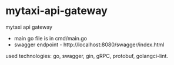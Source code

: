 # mytaxi-api-gateway
mytaxi api gateway

- main go file is in cmd/main.go
- swagger endpoint - http://localhost:8080/swagger/index.html

used technologies: go, swagger, gin, gRPC, protobuf, golangci-lint.
